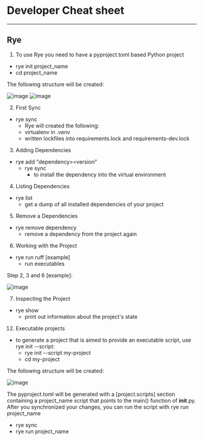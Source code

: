 # Developer Cheat sheet
______________________________________________

## Rye

1. To use Rye you need to have a pyproject.toml based Python project
  - rye init project_name
  - cd project_name

The following structure will be created:

![image](https://github.com/user-attachments/assets/8f2f5d76-0763-4832-9fd2-bb4bd1f587bf)
![image](https://github.com/user-attachments/assets/bf862512-6da2-469f-979c-89e0a9ce0476)

2. First Sync
  - rye sync
    - Rye will created the following: 
    - virtualenv in .venv
    - written lockfiles into requirements.lock and requirements-dev.lock 

3. Adding Dependencies
  - rye add "dependency>=version"
    - rye sync
      - to install the dependency into the virtual environment

4. Listing Dependencies
  - rye list
    - get a dump of all installed dependencies of your project

5. Remove a Dependencies
  - rye remove dependency
    -  remove a dependency from the project again

6. Working with the Project
  - rye run ruff [example]
    - run executables

Step 2, 3 and 6 [example]:

![image](https://github.com/user-attachments/assets/7b336945-c860-48c3-a359-dc5e6858a073)


7. Inspecting the Project
  - rye show
    - print out information about the project's state

  
12. Executable projects
  - to generate a project that is aimed to provide an executable script, use rye init --script:
    - rye init --script my-project
    - cd my-project
   
The following structure will be created:

![image](https://github.com/user-attachments/assets/219dbb6d-b868-4b5c-9bcb-d381aa6e524b)


The pyproject.toml will be generated with a [project.scripts] section containing a project_name script that points to the main() function of __init__.py. 
After you synchronized your changes, you can run the script with rye run project_name
  - rye sync
  - rye run project_name
